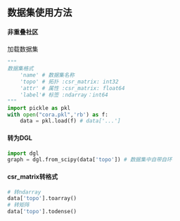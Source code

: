 ## 数据集使用方法

#### 非重叠社区

加载数据集

```python
"""
数据集格式
    'name' # 数据集名称 
    'topo' # 拓扑 :csr_matrix: int32
    'attr' # 属性 :csr_matrix: float64
    'label'# 标签 :ndarray：int64
"""
import pickle as pkl
with open("cora.pkl",'rb') as f:
    data = pkl.load(f) # data['...']
```

#### 转为DGL

```python
import dgl
graph = dgl.from_scipy(data['topo']) # 数据集中自带自环
```

#### csr_matrix转格式

```python
# 转ndarray
data['topo'].toarray()
# 转矩阵
data['topo'].todense()
```




